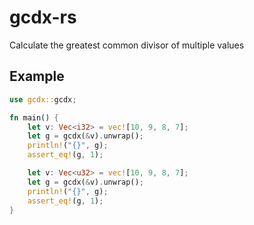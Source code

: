 # gcdx-rs

Calculate the greatest common divisor of multiple values

## Example

```rust
use gcdx::gcdx;

fn main() {
    let v: Vec<i32> = vec![10, 9, 8, 7];
    let g = gcdx(&v).unwrap();
    println!("{}", g);
    assert_eq!(g, 1);

    let v: Vec<u32> = vec![10, 9, 8, 7];
    let g = gcdx(&v).unwrap();
    println!("{}", g);
    assert_eq!(g, 1);
}
```
